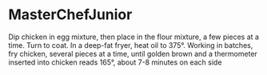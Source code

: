 # MasterChefJunior
Dip chicken in egg mixture, then place in the flour mixture, a few pieces at a time. Turn to coat. In a deep-fat fryer, heat oil to 375°. Working in batches, fry chicken, several pieces at a time, until golden brown and a thermometer inserted into chicken reads 165°, about 7-8 minutes on each side
